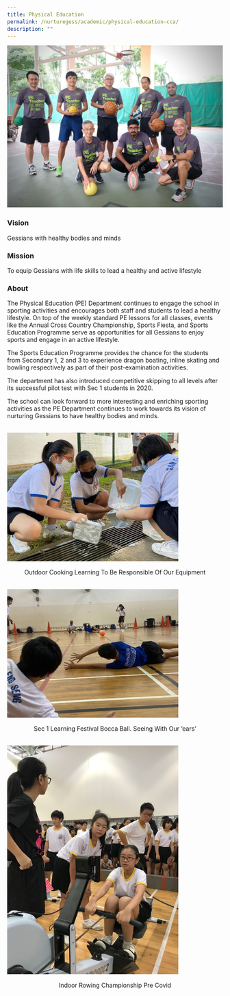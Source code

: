 ```yaml
---
title: Physical Education
permalink: /nurturegess/academic/physical-education-cca/
description: ""
---
```



![](/images/PE-2-scaled.jpeg)

### Vision

Gessians with healthy bodies and minds

### Mission

To equip Gessians with life skills to lead a healthy and active lifestyle

### About

The Physical Education (PE) Department continues to engage the school in sporting activities and encourages both staff and students to lead a healthy lifestyle. On top of the weekly standard PE lessons for all classes, events like the Annual Cross Country Championship, Sports Fiesta, and Sports Education Programme serve as opportunities for all Gessians to enjoy sports and engage in an active lifestyle.

The Sports Education Programme provides the chance for the students from Secondary 1, 2 and 3 to experience dragon boating, inline skating and bowling respectively as part of their post-examination activities.

The department has also introduced competitive skipping to all levels after its successful pilot test with Sec 1 students in 2020.

The school can look forward to more interesting and enriching sporting activities as the PE Department continues to work towards its vision of nurturing Gessians to have healthy bodies and minds.

<br>
<img src="/images/Outdoor-Cooking-Learning-to-be-responsible-of-our-equipment-768x576.jpeg" 
         style="width:400px"
	/>
<br>

<p style="text-align: center">Outdoor Cooking Learning To Be Responsible Of Our Equipment</p>

<br>
<img src="/images/Sec-1-Learning-Festival-Bocca-Ball-Seeing-with-our-ears-768x576.jpg" 
         style="width:400px"
	/>
<br>

<p style="text-align: center">Sec 1 Learning Festival Bocca Ball. Seeing With Our ‘ears’</p>

<br>
<img src="/images/Indoor-Rowing-Championship-Pre-Covid.jpeg" 
         style="width:400px"
	/>
<br>

<p style="text-align: center">Indoor Rowing Championship Pre Covid</p>